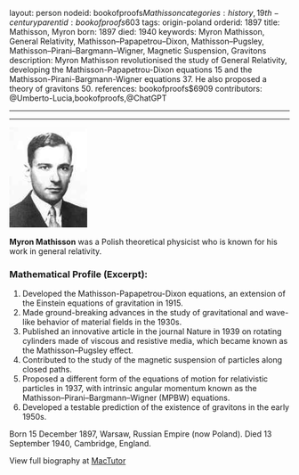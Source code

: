 layout: person
nodeid: bookofproofs$Mathisson
categories: history,19th-century
parentid: bookofproofs$603
tags: origin-poland
orderid: 1897
title: Mathisson, Myron
born: 1897
died: 1940
keywords: Myron Mathisson, General Relativity, Mathisson–Papapetrou–Dixon, Mathisson–Pugsley, Mathisson–Pirani–Bargmann–Wigner, Magnetic Suspension, Gravitons
description: Myron Mathisson revolutionised the study of General Relativity, developing the Mathisson-Papapetrou-Dixon equations 15 and the Mathisson-Pirani-Bargmann-Wigner equations 37. He also proposed a theory of gravitons 50.
references: bookofproofs$6909
contributors: @Umberto-Lucia,bookofproofs,@ChatGPT

---



---

![Mathisson.jpg](https://github.com/bookofproofs/bookofproofs.github.io/blob/main/_sources/_assets/images/portraits/Mathisson.jpg?raw=true)

**Myron Mathisson** was a Polish theoretical physicist who is known for his work in general relativity.

### Mathematical Profile (Excerpt):
1. Developed the Mathisson-Papapetrou-Dixon equations, an extension of the Einstein equations of gravitation in 1915.
2. Made ground-breaking advances in the study of gravitational and wave-like behavior of material fields in the 1930s.
3. Published an innovative article in the journal Nature in 1939 on rotating cylinders made of viscous and resistive media, which became known as the Mathisson–Pugsley effect. 
4. Contributed to the study of the magnetic suspension of particles along closed paths.
5. Proposed a different form of the equations of motion for relativistic particles in 1937, with intrinsic angular momentum known as the Mathisson–Pirani–Bargmann–Wigner (MPBW) equations.
6. Developed a testable prediction of the existence of gravitons in the early 1950s.

Born 15 December 1897, Warsaw, Russian Empire (now Poland). Died 13 September 1940, Cambridge, England.

View full biography at [MacTutor](https://mathshistory.st-andrews.ac.uk/Biographies/Mathisson/)
